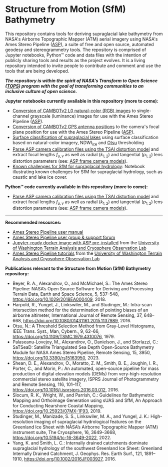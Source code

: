 # Structure from Motion (SfM) Bathymetry
This repository contains tools for deriving supraglacial lake bathymetry from NASA's Airborne Topographic Mapper (ATM) aerial imagery using NASA's Ames Stereo Pipeline ([ASP](https://stereopipeline.readthedocs.io/en/latest/index.html)), a suite of free and open source, automated geodesy and stereogrammetry tools. The repository is comprised of Jupyter notebooks, Python™ code and data files with the intention of publicly sharing tools and results as the project evolves. It is a living repository intended to invite people to contribute and comment and use the tools that are being developed.

__*The repository is within the spirit of NASA's Transform to Open Science ([TOPS](https://nasa.github.io/Transform-to-Open-Science/)) program with the goal of transforming communities to an inclusive culture of open science.*__

**Jupyter notebooks currently available in this repository (more to come):**
* [Conversion of CAMBOTv2 L0 natural-color (RGB) images](https://github.com/mstudinger/ATM-SfM-Bathymetry/blob/main/Jupyter/CAMBOTv2_RGB_to_luminance.ipynb) to single-channel grayscale (luminance) images for use with the Ames Stereo Pipeline ([ASP](https://stereopipeline.readthedocs.io/en/latest/index.html)).
* [Conversion of CAMBOTv2 GPS antenna positions](https://github.com/mstudinger/ATM-SfM-Bathymetry/blob/main/Jupyter/CAMBOTv2_convert_GPS_to_camera_pos.ipynb) to the camera's focal plane position for use with the Ames Stereo Pipeline ([ASP](https://stereopipeline.readthedocs.io/en/latest/index.html)).
* [Surface classification of supraglacial lakes](https://github.com/mstudinger/ATM-SfM-Bathymetry/blob/main/Jupyter/CAMBOTv2_lake_detection_using_NDWI_and_Otsu_thresholding.ipynb) using surface classification based on natural-color imagery, NDWI<sub>ice</sub> and [Otsu](https://doi.org/10.1109/TSMC.1979.4310076) thresholding
* [Parse ASP camera calibration files using the TSAI distortion model](https://github.com/mstudinger/ATM-SfM-Bathymetry/blob/main/Jupyter/parse_ASP_Tsai_camera_calibration_files.ipynb) and extract focal lengths $f_{u, v}$ as well as radial ($k_{1, 2}$) and tangential ($p_{1, 2}$) lens distortion parameters (see: [ASP frame camera models](https://stereopipeline.readthedocs.io/en/latest/pinholemodels.html)).
* [Known challenges for SfM for supraglacial hydrology](https://github.com/mstudinger/ATM-SfM-Bathymetry/blob/main/Jupyter/SfM_supraglacial_hydrology_known_challenges.ipynb): Notebook illustrating known challenges for SfM for supraglacial hydrology, such as caustic and lake ice cover.

**Python™ code currently available in this repository (more to come):**
* [Parse ASP camera calibration files using the TSAI distortion model](https://github.com/mstudinger/ATM-SfM-Bathymetry/blob/main/Python/parse_ASP_TSAI_camera_calibration_files.py) and extract focal lengths $f_{u, v}$ as well as radial ($k_{1, 2}$) and tangential ($p_{1, 2}$) lens distortion parameters (see: [ASP frame camera models](https://stereopipeline.readthedocs.io/en/latest/pinholemodels.html)).

___

**Recommended resources:**
* [Ames Stereo Pipeline user manual](https://stereopipeline.readthedocs.io/en/latest/index.html)
* [Ames Stereo Pipeline user group & support forum](https://groups.google.com/forum/#!forum/ames-stereo-pipeline-support)
* [Jupyter-ready docker image with ASP pre-installed](https://github.com/uw-cryo/asp-binder) from the [University of Washington Terrain Analysis and Cryosphere Observation Lab](https://github.com/uw-cryo)
* [Ames Stereo Pipeline tutorials](https://github.com/uw-cryo/asp_tutorials) from the [University of Washington Terrain Analysis and Cryosphere Observation Lab](https://github.com/uw-cryo)

**Publications relevant to the Structure from Motion (SfM) Bathymetry repository:**
* Beyer, R. A., Alexandrov, O., and McMichael, S.: The Ames Stereo Pipeline: NASA’s Open Source Software for Deriving and Processing Terrain Data, Earth and Space Science, 5, 537–548, https://doi.org/10.1029/2018EA000409, 2018.
* Harpold, R., Yungel, J., Linkswiler, M., and Studinger, M.: Intra-scan intersection method for the determination of pointing biases of an airborne altimeter, International Journal of Remote Sensing, 37, 648–668, https://doi.org/10.1080/01431161.2015.1137989, 2016.
* Otsu, N.: A Threshold Selection Method from Gray-Level Histograms, IEEE Trans. Syst., Man, Cybern., 9, 62–66, https://doi.org/10.1109/TSMC.1979.4310076, 1979.
* Palaseanu-Lovejoy, M., Alexandrov, O., Danielson, J., and Storlazzi, C.: SaTSeaD: Satellite Triangulated Sea Depth Open-Source Bathymetry Module for NASA Ames Stereo Pipeline, Remote Sensing, 15, 3950, https://doi.org/10.3390/rs15163950, 2023.
* Shean, D. E., Alexandrov, O., Moratto, Z. M., Smith, B. E., Joughin, I. R., Porter, C., and Morin, P.: An automated, open-source pipeline for mass production of digital elevation models (DEMs) from very-high-resolution commercial stereo satellite imagery, ISPRS Journal of Photogrammetry and Remote Sensing, 116, 101–117, https://doi.org/10.1016/j.isprsjprs.2016.03.012, 2016.
* Slocum, R. K., Wright, W., and Parrish, C.: Guidelines for Bathymetric Mapping and Orthoimage Generation using sUAS and SfM, An Approach for Conducting Nearshore Coastal Mapping, https://doi.org/10.25923/07MX-1F93, 2019.
* Studinger, M., Manizade, S. S., Linkswiler, M. A., and Yungel, J. K.: High-resolution imaging of supraglacial hydrological features on the Greenland Ice Sheet with NASA’s Airborne Topographic Mapper (ATM) instrument suite, The Cryosphere, 16, 3649–3668, https://doi.org/10.5194/tc-16-3649-2022, 2022.
* Yang, K. and Smith, L. C.: Internally drained catchments dominate supraglacial hydrology of the southwest Greenland Ice Sheet: Greenland Internally Drained Catchment, J. Geophys. Res. Earth Surf., 121, 1891–1910, https://doi.org/10.1002/2016JF003927, 2016.

